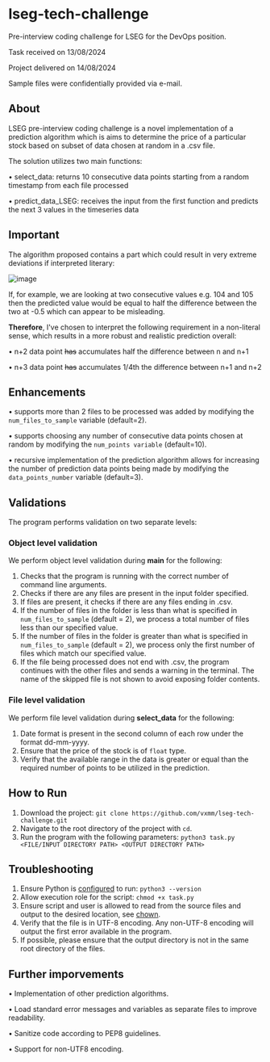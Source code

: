 # lseg-tech-challenge
Pre-interview coding challenge for LSEG for the DevOps position.

Task received on 13/08/2024

Project delivered on 14/08/2024

Sample files were confidentially provided via e-mail. 

## About
LSEG pre-interview coding challenge is a novel implementation of a prediction algorithm which is aims to determine the price of a particular stock based on subset of data chosen at random in a .csv file.

The solution utilizes two main functions:

• select_data: returns 10 consecutive data points starting from a random timestamp from each file processed

• predict_data_LSEG: receives the input from the first function and predicts the next 3 values in the timeseries data

## Important 

The algorithm proposed contains a part which could result in very extreme deviations if interpreted literary:

![image](https://github.com/user-attachments/assets/977e961c-3aca-452c-baca-f87994d3e86b)

If, for example, we are looking at two consecutive values e.g. 104 and 105 then the predicted value would be equal to half the difference between the two at -0.5 which can appear to be misleading. 

**Therefore**, I've chosen to interpret the following requirement in a non-literal sense, which results in a more robust and realistic prediction overall:

• n+2 data point ~~has~~ accumulates half the difference between n and n+1

• n+3 data point ~~has~~ accumulates 1/4th the difference between n+1 and n+2

## Enhancements

• supports more than 2 files to be processed was added by modifying the ```num_files_to_sample``` variable (default=2).

• supports choosing any number of consecutive data points chosen at random by modifying the ```num_points variable``` (default=10).

• recursive implementation of the prediction algorithm allows for increasing the number of prediction data points being made by modifying the ```data_points_number``` variable (default=3).


## Validations

The program performs validation on two separate levels: 

### Object level validation

We perform object level validation during __main__ for the following: 

1. Checks that the program is running with the correct number of command line arguments. 
2. Checks if there are any files are present in the input folder specified. 
3. If files are present, it checks if there are any files ending in .csv. 
4. If the number of files in the folder is less than what is specified in ```num_files_to_sample``` (default = 2), we process a total number of files less than our specified value.
5. If the number of files in the folder is greater than what is specified in ```num_files_to_sample``` (default = 2), we process only the first number of files which match our specified value.
6. If the file being processed does not end with .csv, the program continues with the other files and sends a warning in the terminal. The name of the skipped file is not shown to avoid exposing folder contents.

### File level validation

We perform file level validation during **select_data** for the following:

1. Date format is present in the second column of each row under the format dd-mm-yyyy.
2. Ensure that the price of the stock is of ``float`` type.
3. Verify that the available range in the data is greater or equal than the required number of points to be utilized in the prediction.

## How to Run

1. Download the project: ```git clone https://github.com/vxmm/lseg-tech-challenge.git```
2. Navigate to the root directory of the project with ``cd``.
3. Run the program with the following parameters: ```python3 task.py <FILE/INPUT DIRECTORY PATH> <OUTPUT DIRECTORY PATH>```

## Troubleshooting
1. Ensure Python is [configured](https://www.python.org/downloads/) to run: ```python3 --version```
2. Allow execution role for the script: ```chmod +x task.py```
3. Ensure script and user is allowed to read from the source files and output to the desired location, see [chown](https://linuxcommand.org/lc3_man_pages/chown1.html). 
4. Verify that the file is in UTF-8 encoding. Any non-UTF-8 encoding will output the first error available in the program.
5. If possible, please ensure that the output directory is not in the same root directory of the files.

## Further imporvements 

• Implementation of other prediction algorithms.

• Load standard error messages and variables as separate files to improve readability. 

• Sanitize code according to PEP8 guidelines.

• Support for non-UTF8 encoding.
